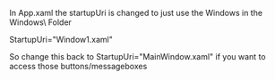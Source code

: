 In App.xaml the startupUri is changed to just use the Windows in the Windows\ Folder

StartupUri="Window1.xaml"

So change this back to StartupUri="MainWindow.xaml" if you want to access those buttons/messageboxes